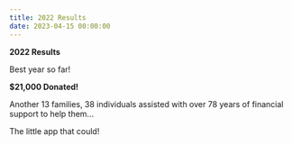 ```yaml
---
title: 2022 Results
date: 2023-04-15 00:00:00
---
```

**2022 Results**

Best year so far!

**$21,000 Donated!**

Another 13 families, 38 individuals assisted with over 78 years of financial support to help them…

The little app that could!